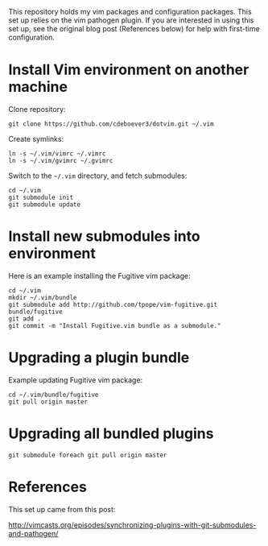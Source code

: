 This repository holds my vim packages and configuration packages. This set up
relies on the vim pathogen plugin. If you are interested in using this set up,
see the original blog post (References below) for help with first-time 
configuration.

# Install Vim environment on another machine

Clone repository:

    git clone https://github.com/cdeboever3/dotvim.git ~/.vim

Create symlinks:

	ln -s ~/.vim/vimrc ~/.vimrc
	ln -s ~/.vim/gvimrc ~/.gvimrc

Switch to the `~/.vim` directory, and fetch submodules:

	cd ~/.vim
	git submodule init
	git submodule update

# Install new submodules into environment

Here is an example installing the Fugitive vim package:

	cd ~/.vim
	mkdir ~/.vim/bundle
	git submodule add http://github.com/tpope/vim-fugitive.git bundle/fugitive
	git add .
	git commit -m "Install Fugitive.vim bundle as a submodule."

# Upgrading a plugin bundle

Example updating Fugitive vim package:

	cd ~/.vim/bundle/fugitive
	git pull origin master

# Upgrading all bundled plugins

	git submodule foreach git pull origin master

# References
This set up came from this post:

http://vimcasts.org/episodes/synchronizing-plugins-with-git-submodules-and-pathogen/
